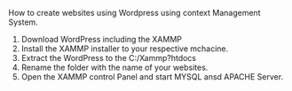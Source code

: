 How to create websites using Wordpress using context Management System.
1. Download WordPress including the XAMMP
2. Install the XAMMP installer to your respective mchacine.
3. Extract the WordPress to the C:/Xammp?htdocs
4. Rename the folder with the name of your websites.
5. Open the XAMMP control Panel and start MYSQL ansd APACHE Server.
